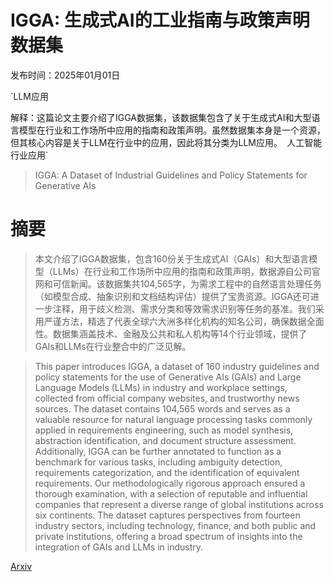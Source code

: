 # IGGA: 生成式AI的工业指南与政策声明数据集

发布时间：2025年01月01日

`LLM应用

解释：这篇论文主要介绍了IGGA数据集，该数据集包含了关于生成式AI和大型语言模型在行业和工作场所中应用的指南和政策声明。虽然数据集本身是一个资源，但其核心内容是关于LLM在行业中的应用，因此将其分类为LLM应用。` `人工智能` `行业应用`

> IGGA: A Dataset of Industrial Guidelines and Policy Statements for Generative AIs

# 摘要

> 本文介绍了IGGA数据集，包含160份关于生成式AI（GAIs）和大型语言模型（LLMs）在行业和工作场所中应用的指南和政策声明，数据源自公司官网和可信新闻。该数据集共104,565字，为需求工程中的自然语言处理任务（如模型合成、抽象识别和文档结构评估）提供了宝贵资源。IGGA还可进一步注释，用于歧义检测、需求分类和等效需求识别等任务的基准。我们采用严谨方法，精选了代表全球六大洲多样化机构的知名公司，确保数据全面性。数据集涵盖技术、金融及公共和私人机构等14个行业领域，提供了GAIs和LLMs在行业整合中的广泛见解。

> This paper introduces IGGA, a dataset of 160 industry guidelines and policy statements for the use of Generative AIs (GAIs) and Large Language Models (LLMs) in industry and workplace settings, collected from official company websites, and trustworthy news sources. The dataset contains 104,565 words and serves as a valuable resource for natural language processing tasks commonly applied in requirements engineering, such as model synthesis, abstraction identification, and document structure assessment. Additionally, IGGA can be further annotated to function as a benchmark for various tasks, including ambiguity detection, requirements categorization, and the identification of equivalent requirements. Our methodologically rigorous approach ensured a thorough examination, with a selection of reputable and influential companies that represent a diverse range of global institutions across six continents. The dataset captures perspectives from fourteen industry sectors, including technology, finance, and both public and private institutions, offering a broad spectrum of insights into the integration of GAIs and LLMs in industry.

[Arxiv](https://arxiv.org/abs/2501.00959)